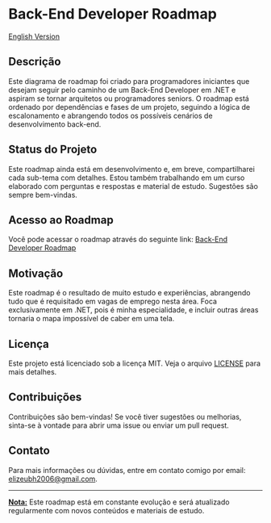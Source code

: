 # Back-End Developer Roadmap 
[English Version](https://github.com/elizeubh2006/Back-End_Developer_Roadmap/edit/main/README-en.md)

## Descrição
Este diagrama de roadmap foi criado para programadores iniciantes que desejam seguir pelo caminho de um Back-End Developer em .NET e aspiram se tornar arquitetos ou programadores seniors. O roadmap está ordenado por dependências e fases de um projeto, seguindo a lógica de escalonamento e abrangendo todos os possíveis cenários de desenvolvimento back-end.

## Status do Projeto
Este roadmap ainda está em desenvolvimento e, em breve, compartilharei cada sub-tema com detalhes. Estou também trabalhando em um curso elaborado com perguntas e respostas e material de estudo. Sugestões são sempre bem-vindas.

## Acesso ao Roadmap
Você pode acessar o roadmap através do seguinte link:
[Back-End Developer Roadmap](https://elizeubh2006.github.io/Back-End_Developer_Roadmap/roadmap_viewer/index.html)

## Motivação
Este roadmap é o resultado de muito estudo e experiências, abrangendo tudo que é requisitado em vagas de emprego nesta área. Foca exclusivamente em .NET, pois é minha especialidade, e incluir outras áreas tornaria o mapa impossível de caber em uma tela.

## Licença
Este projeto está licenciado sob a licença MIT. Veja o arquivo [LICENSE](LICENSE) para mais detalhes.

## Contribuições
Contribuições são bem-vindas! Se você tiver sugestões ou melhorias, sinta-se à vontade para abrir uma issue ou enviar um pull request.

## Contato
Para mais informações ou dúvidas, entre em contato comigo por email: elizeubh2006@gmail.com.

---

[**Nota:**](https://www.bing.com/search?form=SKPBOT&q=Nota%3A) Este roadmap está em constante evolução e será atualizado regularmente com novos conteúdos e materiais de estudo.
